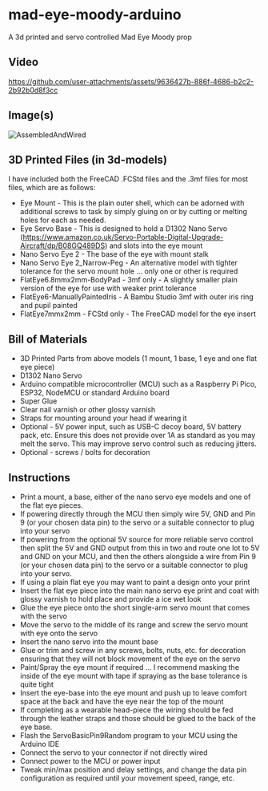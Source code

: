 # mad-eye-moody-arduino
A 3d printed and servo controlled Mad Eye Moody prop 

## Video
https://github.com/user-attachments/assets/9636427b-886f-4686-b2c2-2b92b0d8f3cc

## Image(s)
![AssembledAndWired](https://github.com/user-attachments/assets/b8fd2519-17dc-4079-a469-7a25226802a5)

## 3D Printed Files (in 3d-models)
I have included both the FreeCAD .FCStd files and the .3mf files for most files, which are as follows:
* Eye Mount - This is the plain outer shell, which can be adorned with additional screws to task by simply gluing on or by cutting or melting holes for each as needed.
* Eye Servo Base - This is designed to hold a D1302 Nano Servo (https://www.amazon.co.uk/Servo-Portable-Digital-Upgrade-Aircraft/dp/B08GQ489DS) and slots into the eye mount
* Nano Servo Eye 2 - The base of the eye with mount stalk
* Nano Servo Eye 2_Narrow-Peg - An alternative model with tighter tolerance for the servo mount hole ... only one or other is required
* FlatEye6.8mmx2mm-BodyPad - 3mf only - A slightly smaller plain version of the eye for use with weaker print tolerance
* FlatEye6-ManuallyPaintedIris - A Bambu Studio 3mf with outer iris ring and pupil painted
* FlatEye7mmx2mm - FCStd only - The FreeCAD model for the eye insert

## Bill of Materials

* 3D Printed Parts from above models (1 mount, 1 base, 1 eye and one flat eye piece)
* D1302 Nano Servo
* Arduino compatible microcontroller (MCU) such as a Raspberry Pi Pico, ESP32, NodeMCU or standard Arduino board
* Super Glue
* Clear nail varnish or other glossy varnish
* Straps for mounting around your head if wearing it
* Optional - 5V power input, such as USB-C decoy board, 5V battery pack, etc.  Ensure this does not provide over 1A as standard as you may melt the servo.  This may improve servo control such as reducing jitters.
* Optional - screws / bolts for decoration

## Instructions

* Print a mount, a base, either of the nano servo eye models and one of the flat eye pieces.
* If powering directly through the MCU then simply wire 5V, GND and Pin 9 (or your chosen data pin) to the servo or a suitable connector to plug into your servo
* If powering from the optional 5V source for more reliable servo control then split the 5V and GND output from this in two and route one lot to 5V and GND on your MCU, and then the others alongside a wire from Pin 9 (or your chosen data pin) to the servo or a suitable connector to plug into your servo.
* If using a plain flat eye you may want to paint a design onto your print
* Insert the flat eye piece into the main nano servo eye print and coat with glossy varnish to hold place and provide a ice wet look
* Glue the eye piece onto the short single-arm servo mount that comes with the servo
* Move the servo to the middle of its range and screw the servo mount with eye onto the servo
* Insert the nano servo into the mount base
* Glue or trim and screw in any screws, bolts, nuts, etc. for decoration ensuring that they will not block movement of the eye on the servo
* Paint/Spray the eye mount if required ... I recommend masking the inside of the eye mount with tape if spraying as the base tolerance is quite tight
* Insert the eye-base into the eye mount and push up to leave comfort space at the back and have the eye near the top of the mount
* If completing as a wearable head-piece the wiring should be fed through the leather straps and those should be glued to the back of the eye base.
* Flash the ServoBasicPin9Random program to your MCU using the Arduino IDE
* Connect the servo to your connector if not directly wired
* Connect power to the MCU or power input
* Tweak min/max position and delay settings, and change the data pin configuration as required until your movement speed, range, etc.
